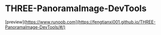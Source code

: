# THREE-PanoramaImage-DevTools

[preview](https://www.runoob.com](https://fengtianxi001.github.io/THREE-PanoramaImage-DevTools/#/)
